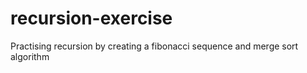 # recursion-exercise
Practising recursion by creating a fibonacci sequence and merge sort algorithm

